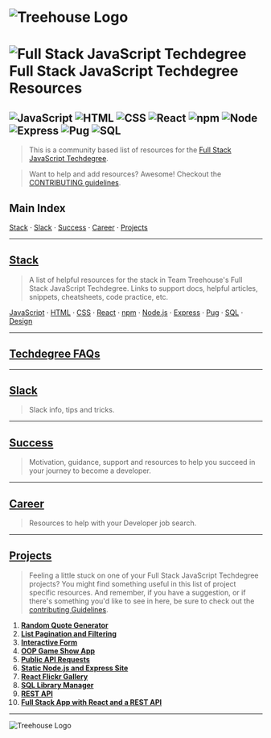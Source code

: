 # ![Treehouse Logo](repo-imgs/treehouse_and_logo.png "Team Treehouse")

# ![Full Stack JavaScript Techdegree](repo-imgs/fsjs.png "FSJS") Full Stack JavaScript Techdegree Resources

## ![JavaScript](repo-imgs/js.png "JavaScript") ![HTML](repo-imgs/html.png "HTML") ![CSS](repo-imgs/css.png "CSS") ![React](repo-imgs/react.png "React") ![npm](repo-imgs/npm.png "npm") ![Node](repo-imgs/node.png "Node") ![Express](repo-imgs/express.png "Express") ![Pug](repo-imgs/pug.png "Pug") ![SQL](repo-imgs/sql.png "SQL")

>This is a community based list of resources for the [Full Stack JavaScript Techdegree](https://www.teamtreehouse.com).

>Want to help and add resources? Awesome! Checkout the [CONTRIBUTING guidelines](CONTRIBUTING.md).

## Main Index

[Stack](lists/stack.md) ·
[Slack](lists/slack.md) ·
[Success](lists/success.md) ·
[Career](lists/career.md) ·
[Projects](lists/projects.md)

-------

## [Stack](lists/stack.md)

>A list of helpful resources for the stack in Team Treehouse's Full Stack JavaScript Techdegree.  Links to support docs, helpful articles, snippets, cheatsheets, code practice, etc.

[JavaScript](lists/stack.md/#javascript) ·
[HTML](lists/stack.md/#html) ·
[CSS](lists/stack.md/#css) ·
[React](lists/stack.md/#react) ·
[npm](lists/stack.md/#npm) ·
[Node.js](lists/stack.md/#node.js) ·
[Express](lists/stack.md/#express) ·
[Pug](lists/stack.md/#pug) ·
[SQL](lists/stack.md/#sql) ·
[Design](lists/stack.md/#design)

-------

## [Techdegree FAQs](https://teamtreehouse.com/library/techdegree-faqs)

-------

## [Slack](lists/slack.md)

>Slack info, tips and tricks.

-------

## [Success](lists/success.md)

>Motivation, guidance, support and resources to help you succeed in your journey to become a developer.

-------

## [Career](lists/career.md)

>Resources to help with your Developer job search.

-------

## [Projects](lists/projects.md)

>Feeling a little stuck on one of your Full Stack JavaScript Techdegree projects?  You might find something useful in this list of project specific resources.  And remember, if you have a suggestion, or if there's something you'd like to see in here, be sure to check out the [contributing Guidelines](CONTRIBUTING.md).

1. **[Random Quote Generator](lists/projects.md/#1-random-quote-generator)**
2. **[List Pagination and Filtering](lists/projects.md/#2-list-pagination-and-filtering)**
3. **[Interactive Form](lists/projects.md/#3-interactive-form)**
4. **[OOP Game Show App](lists/projects.md/#4-oop-game-show-app)**
5. **[Public API Requests](lists/projects.md/#5-public-api-requests)**
6. **[Static Node.js and Express Site](lists/projects.md/#6-static-node.js-and-express-site)**
7. **[React Flickr Gallery](lists/projects.md/#7-react-flickr-gallery)**
8. **[SQL Library Manager](lists/projects.md/#8-sql-library-manager)**
9. **[REST API](lists/projects.md/#9-rest-api)**
10. **[Full Stack App with React and a REST API](lists/projects/#10-full-stack-app-with-react-and-a-rest-api)**

-------

![Treehouse Logo](repo-imgs/frogprint.png "Team Treehouse")